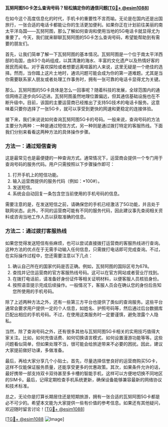 **瓦努阿图5G卡怎么查询号码？轻松搞定你的通信问题[[TG💪+ @esim1088](https://t.me/s/esim1088)]**

在如今这个高度信息化的时代，手机卡的重要性不言而喻。无论是在国内还是出国旅行，一张合适的电话卡都能让你的生活更加便利。如果你正在计划前往美丽的南太平洋岛国——瓦努阿图，那么了解如何查询和使用当地的5G电话卡就显得尤为重要了。今天，我们就来聊聊瓦努阿图的5G卡怎么查询号码，希望能帮助到有需要的朋友们。

首先，让我们简单了解一下瓦努阿图的基本情况。瓦努阿图是一个位于南太平洋西部的岛国，由83个岛屿组成，以其清澈的海水、丰富的文化遗产以及热情好客的居民而闻名。对于喜欢探险或者想要远离喧嚣的人来说，这里无疑是一个绝佳的选择。然而，当你踏上这片土地时，通讯问题可能会成为你的第一道难题。尤其是当你需要联系家人朋友或者处理工作事务时，拥有一张可靠的电话卡显得尤为关键。

那么，瓦努阿图的5G卡具体是怎么一回事呢？随着科技的发展，全球范围内的通信网络正逐步向5G迈进。瓦努阿图虽然地理位置偏远，但其通信基础设施也在不断升级中。目前，该国的主要运营商已经推出了支持5G技术的电话卡服务。这意味着只要你选择了一张5G卡，就可以享受到更快的网速和更稳定的连接体验。

接下来，我们来说说如何查询瓦努阿图5G卡的号码。一般来说，查询号码的方法主要分为两种：一种是通过短信方式，另一种则是通过拨打特定的客服热线。下面我们分别来看看这两种方法的具体操作步骤。

### 方法一：通过短信查询

这是最常见也是最便捷的一种查询方式。通常情况下，运营商会提供一个专门用于查询号码的服务代码。用户只需按照以下步骤操作即可：

1. 打开手机上的短信功能。
2. 输入运营商提供的服务代码（例如：*100#）。
3. 发送短信。
4. 系统会自动回复一条包含您当前使用的手机号码的信息。

需要注意的是，在发送短信之前，请确保您的手机已经激活了5G功能，并且处于联网状态。此外，不同的运营商可能有不同的服务代码，因此建议事先查阅相关资料或咨询当地工作人员以获取准确的信息。

### 方法二：通过拨打客服热线

如果您觉得发送短信有些麻烦，也可以尝试直接拨打运营商的客服热线进行查询。这种方法的优点在于无需手动输入任何信息，只需拨打电话即可完成查询。不过，在实际操作过程中，您还需要注意以下几点：

1. 确认自己所在的国家代码是否正确。例如，瓦努阿图的国际区号为678。
2. 查找并记住运营商的官方客服热线号码。这可以在官方网站或者营业厅找到。
3. 在拨打电话前，请准备好身份证件等相关证明材料，以便客服人员核验身份。
4. 按照语音提示完成后续操作。一般情况下，客服人员会在确认您的身份后告知您所使用的手机号码。

除了上述两种方法之外，还有一些第三方平台也提供了类似的查询服务。这些平台通常会要求用户提供一定的个人信息，如姓名、护照号码等，然后通过后台数据库匹配出相应的手机号码。不过，在使用这类服务时一定要谨慎，避免泄露个人隐私。

当然，除了查询号码之外，还有很多其他与瓦努阿图5G卡相关的实用技巧值得大家关注。比如，如何充值话费、如何切换语言模式、如何设置漫游功能等等。这些问题看似简单，但如果处理不当，很可能会给旅途带来不必要的困扰。因此，建议大家提前做好功课，多做准备。

最后，再给大家分享几个小贴士。首先，尽量选择信誉良好的运营商购买5G卡，这样不仅能保证服务质量，还能享受更多的优惠政策。其次，如果条件允许的话，最好携带一部支持双卡双待甚至多卡槽的智能手机，这样可以方便地切换不同地区的SIM卡。最后，记得定期检查手机系统更新，确保设备能够兼容最新的网络协议和技术标准。

总之，无论你是打算长期居住还是短期旅游，拥有一张合适的瓦努阿图5G卡都是必不可少的。希望本文能为大家提供一些有价值的参考信息。如果还有其他疑问，欢迎随时留言讨论！[[TG💪+ @esim1088](https://t.me/s/esim1088)]

[[TG💪+ @esim1088](https://t.me/s/esim1088) ![Image](https://i.postimg.cc/4NQfJmqS/Snipaste-2025-05-13-00-14-12.png)]